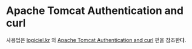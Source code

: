 # Apache Tomcat Authentication and curl

사용법은 [logiciel.kr](https://logiciel.kr) 의 [Apache Tomcat Authentication and curl](https://logiciel.kr/graha/article/detail.html?contents_id=3112&article_id=3162) 편을 참조한다.